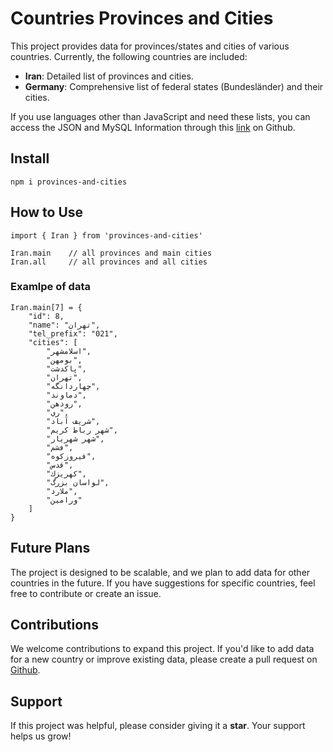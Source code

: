 # Countries Provinces and Cities

This project provides data for provinces/states and cities of various countries. Currently, the following countries are included:

- **Iran**: Detailed list of provinces and cities.
- **Germany**: Comprehensive list of federal states (Bundesländer) and their cities.

If you use languages other than JavaScript and need these lists, you can access the JSON and MySQL Information through this [link](https://github.com/mohammad-prb/provinces-and-cities) on Github.

## Install
    npm i provinces-and-cities

## How to Use
    import { Iran } from 'provinces-and-cities'
    
    Iran.main    // all provinces and main cities
    Iran.all     // all provinces and all cities

### Examlpe of data
    Iran.main[7] = {
        "id": 8,
        "name": "تهران",
        "tel_prefix": "021",
        "cities": [
            "اسلامشهر",
            "بومهن",
            "پاكدشت",
            "تهران",
            "چهاردانگه",
            "دماوند",
            "رودهن",
            "ري",
            "شريف آباد",
            "شهر رباط كريم",
            "شهر شهريار",
            "فشم",
            "فيروزكوه",
            "قدس",
            "كهريزك",
            "لواسان بزرگ",
            "ملارد",
            "ورامين"
        ]
    }

## Future Plans
The project is designed to be scalable, and we plan to add data for other countries in the future. If you have suggestions for specific countries, feel free to contribute or create an issue.

## Contributions
We welcome contributions to expand this project. If you'd like to add data for a new country or improve existing data, please create a pull request on [Github](https://github.com/mohammad-prb/provinces-and-cities-package).

## Support
If this project was helpful, please consider giving it a **star**. Your support helps us grow!
